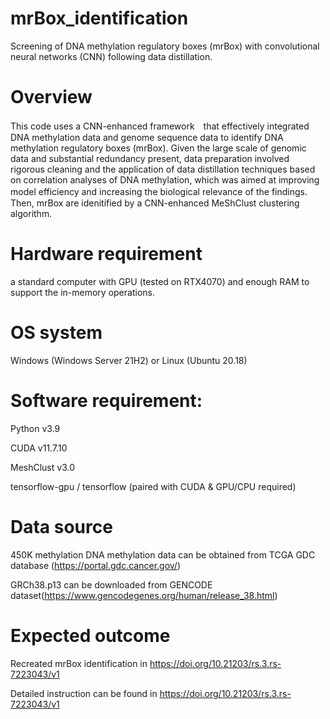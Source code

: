 # mrBox_identification

Screening of DNA methylation regulatory boxes (mrBox) with convolutional neural networks (CNN) following data distillation.

# Overview

This code uses a CNN-enhanced framework　that effectively integrated DNA methylation data and genome sequence data to identify DNA methylation regulatory boxes (mrBox). Given the large scale of genomic data and substantial redundancy present, data preparation involved rigorous cleaning and the application of data distillation techniques based on correlation analyses of DNA methylation, which was aimed at improving model efficiency and increasing the biological relevance of the findings.　Then, mrBox are idenitified by a CNN-enhanced MeShClust clustering algorithm.

# Hardware requirement
a standard computer with GPU (tested on RTX4070) and enough RAM to support the in-memory operations.

# OS system
Windows (Windows Server 21H2) or Linux (Ubuntu 20.18)

# Software requirement:
Python v3.9

CUDA v11.7.10

MeshClust v3.0

tensorflow-gpu / tensorflow (paired with CUDA & GPU/CPU required)

# Data source
450K methylation DNA methylation data can be obtained from TCGA GDC database (https://portal.gdc.cancer.gov/)

GRCh38.p13 can be downloaded from GENCODE dataset(https://www.gencodegenes.org/human/release_38.html)

# Expected outcome
Recreated mrBox identification in https://doi.org/10.21203/rs.3.rs-7223043/v1

Detailed instruction can be found in https://doi.org/10.21203/rs.3.rs-7223043/v1


